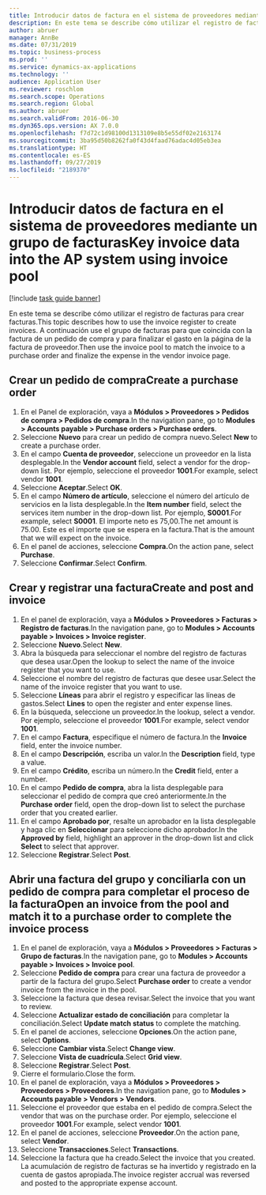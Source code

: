 ```yaml
---
title: Introducir datos de factura en el sistema de proveedores mediante un grupo de facturas
description: En este tema se describe cómo utilizar el registro de facturas para crear facturas.
author: abruer
manager: AnnBe
ms.date: 07/31/2019
ms.topic: business-process
ms.prod: ''
ms.service: dynamics-ax-applications
ms.technology: ''
audience: Application User
ms.reviewer: roschlom
ms.search.scope: Operations
ms.search.region: Global
ms.author: abruer
ms.search.validFrom: 2016-06-30
ms.dyn365.ops.version: AX 7.0.0
ms.openlocfilehash: f7d72c1d98100d1313109e8b5e55df02e2163174
ms.sourcegitcommit: 3ba95d50b8262fa0f43d4faad76adac4d05eb3ea
ms.translationtype: HT
ms.contentlocale: es-ES
ms.lasthandoff: 09/27/2019
ms.locfileid: "2189370"
---
```

# <a name="key-invoice-data-into-the-ap-system-using-invoice-pool"></a><span data-ttu-id="4a9d1-103">Introducir datos de factura en el sistema de proveedores mediante un grupo de facturas</span><span class="sxs-lookup"><span data-stu-id="4a9d1-103">Key invoice data into the AP system using invoice pool</span></span>

[!include [task guide banner](../../includes/task-guide-banner.md)]

<span data-ttu-id="4a9d1-104">En este tema se describe cómo utilizar el registro de facturas para crear facturas.</span><span class="sxs-lookup"><span data-stu-id="4a9d1-104">This topic describes how to use the invoice register to create invoices.</span></span> <span data-ttu-id="4a9d1-105">A continuación use el grupo de facturas para que coincida con la factura de un pedido de compra y para finalizar el gasto en la página de la factura de proveedor.</span><span class="sxs-lookup"><span data-stu-id="4a9d1-105">Then use the invoice pool to match the invoice to a purchase order and finalize the expense in the vendor invoice page.</span></span>


## <a name="create-a-purchase-order"></a><span data-ttu-id="4a9d1-106">Crear un pedido de compra</span><span class="sxs-lookup"><span data-stu-id="4a9d1-106">Create a purchase order</span></span>
1. <span data-ttu-id="4a9d1-107">En el Panel de exploración, vaya a **Módulos > Proveedores > Pedidos de compra > Pedidos de compra**.</span><span class="sxs-lookup"><span data-stu-id="4a9d1-107">In the navigation pane, go to **Modules > Accounts payable > Purchase orders > Purchase orders**.</span></span>
2. <span data-ttu-id="4a9d1-108">Seleccione **Nuevo** para crear un pedido de compra nuevo.</span><span class="sxs-lookup"><span data-stu-id="4a9d1-108">Select **New** to create a purchase order.</span></span>
3. <span data-ttu-id="4a9d1-109">En el campo **Cuenta de proveedor**, seleccione un proveedor en la lista desplegable.</span><span class="sxs-lookup"><span data-stu-id="4a9d1-109">In the **Vendor account** field, select a vendor for the drop-down list.</span></span> <span data-ttu-id="4a9d1-110">Por ejemplo, seleccione el proveedor **1001**.</span><span class="sxs-lookup"><span data-stu-id="4a9d1-110">For example, select vendor **1001**.</span></span>
4. <span data-ttu-id="4a9d1-111">Seleccione **Aceptar**.</span><span class="sxs-lookup"><span data-stu-id="4a9d1-111">Select **OK**.</span></span>
5. <span data-ttu-id="4a9d1-112">En el campo **Número de artículo**, seleccione el número del artículo de servicios en la lista desplegable.</span><span class="sxs-lookup"><span data-stu-id="4a9d1-112">In the **Item number** field, select the services item number in the drop-down list.</span></span> <span data-ttu-id="4a9d1-113">Por ejemplo, **S0001**.</span><span class="sxs-lookup"><span data-stu-id="4a9d1-113">For example, select **S0001**.</span></span> <span data-ttu-id="4a9d1-114">El importe neto es 75,00.</span><span class="sxs-lookup"><span data-stu-id="4a9d1-114">The net amount is 75.00.</span></span>  <span data-ttu-id="4a9d1-115">Este es el importe que se espera en la factura.</span><span class="sxs-lookup"><span data-stu-id="4a9d1-115">That is the amount that we will expect on the invoice.</span></span>  
6. <span data-ttu-id="4a9d1-116">En el panel de acciones, seleccione **Compra.**</span><span class="sxs-lookup"><span data-stu-id="4a9d1-116">On the action pane, select **Purchase**.</span></span>
7. <span data-ttu-id="4a9d1-117">Seleccione **Confirmar**.</span><span class="sxs-lookup"><span data-stu-id="4a9d1-117">Select **Confirm**.</span></span>

## <a name="create-and-post-and-invoice"></a><span data-ttu-id="4a9d1-118">Crear y registrar una factura</span><span class="sxs-lookup"><span data-stu-id="4a9d1-118">Create and post and invoice</span></span>
1. <span data-ttu-id="4a9d1-119">En el panel de exploración, vaya a **Módulos > Proveedores > Facturas > Registro de facturas**.</span><span class="sxs-lookup"><span data-stu-id="4a9d1-119">In the navigation pane, go to **Modules > Accounts payable > Invoices > Invoice register**.</span></span>
2. <span data-ttu-id="4a9d1-120">Seleccione **Nuevo**.</span><span class="sxs-lookup"><span data-stu-id="4a9d1-120">Select **New**.</span></span>
3. <span data-ttu-id="4a9d1-121">Abra la búsqueda para seleccionar el nombre del registro de facturas que desea usar.</span><span class="sxs-lookup"><span data-stu-id="4a9d1-121">Open the lookup to select the name of the invoice register that you want to use.</span></span>
4. <span data-ttu-id="4a9d1-122">Seleccione el nombre del registro de facturas que desee usar.</span><span class="sxs-lookup"><span data-stu-id="4a9d1-122">Select the name of the invoice register that you want to use.</span></span>
5. <span data-ttu-id="4a9d1-123">Seleccione **Líneas** para abrir el registro y especificar las líneas de gastos.</span><span class="sxs-lookup"><span data-stu-id="4a9d1-123">Select **Lines** to open the register and enter expense lines.</span></span>
6. <span data-ttu-id="4a9d1-124">En la búsqueda, seleccione un proveedor.</span><span class="sxs-lookup"><span data-stu-id="4a9d1-124">In the lookup, select a vendor.</span></span> <span data-ttu-id="4a9d1-125">Por ejemplo, seleccione el proveedor **1001**.</span><span class="sxs-lookup"><span data-stu-id="4a9d1-125">For example, select vendor **1001**.</span></span>
7. <span data-ttu-id="4a9d1-126">En el campo **Factura**, especifique el número de factura.</span><span class="sxs-lookup"><span data-stu-id="4a9d1-126">In the **Invoice** field, enter the invoice number.</span></span>
8. <span data-ttu-id="4a9d1-127">En el campo **Descripción**, escriba un valor.</span><span class="sxs-lookup"><span data-stu-id="4a9d1-127">In the **Description** field, type a value.</span></span>
9. <span data-ttu-id="4a9d1-128">En el campo **Crédito**, escriba un número.</span><span class="sxs-lookup"><span data-stu-id="4a9d1-128">In the **Credit** field, enter a number.</span></span>
10. <span data-ttu-id="4a9d1-129">En el campo **Pedido de compra**, abra la lista desplegable para seleccionar el pedido de compra que creó anteriormente.</span><span class="sxs-lookup"><span data-stu-id="4a9d1-129">In the **Purchase order** field, open the drop-down list to select the purchase order that you created earlier.</span></span>
11. <span data-ttu-id="4a9d1-130">En el campo **Aprobado por**, resalte un aprobador en la lista desplegable y haga clic en **Seleccionar** para seleccione dicho aprobador.</span><span class="sxs-lookup"><span data-stu-id="4a9d1-130">In the **Approved by** field, highlight an approver in the drop-down list and click **Select** to select that approver.</span></span>
12. <span data-ttu-id="4a9d1-131">Seleccione **Registrar**.</span><span class="sxs-lookup"><span data-stu-id="4a9d1-131">Select **Post**.</span></span>

## <a name="open-an-invoice-from-the-pool-and-match-it-to-a-purchase-order-to-complete-the-invoice-process"></a><span data-ttu-id="4a9d1-132">Abrir una factura del grupo y conciliarla con un pedido de compra para completar el proceso de la factura</span><span class="sxs-lookup"><span data-stu-id="4a9d1-132">Open an invoice from the pool and match it to a purchase order to complete the invoice process</span></span>
1. <span data-ttu-id="4a9d1-133">En el panel de exploración, vaya a **Módulos > Proveedores > Facturas > Grupo de facturas**.</span><span class="sxs-lookup"><span data-stu-id="4a9d1-133">In the navigation pane, go to **Modules > Accounts payable > Invoices > Invoice pool**.</span></span>
2. <span data-ttu-id="4a9d1-134">Seleccione **Pedido de compra** para crear una factura de proveedor a partir de la factura del grupo.</span><span class="sxs-lookup"><span data-stu-id="4a9d1-134">Select **Purchase order** to create a vendor invoice from the invoice in the pool.</span></span>
3. <span data-ttu-id="4a9d1-135">Seleccione la factura que desea revisar.</span><span class="sxs-lookup"><span data-stu-id="4a9d1-135">Select the invoice that you want to review.</span></span>
4. <span data-ttu-id="4a9d1-136">Seleccione **Actualizar estado de conciliación** para completar la conciliación.</span><span class="sxs-lookup"><span data-stu-id="4a9d1-136">Select **Update match status** to complete the matching.</span></span>
5. <span data-ttu-id="4a9d1-137">En el panel de acciones, seleccione **Opciones**.</span><span class="sxs-lookup"><span data-stu-id="4a9d1-137">On the action pane, select **Options**.</span></span>
6. <span data-ttu-id="4a9d1-138">Seleccione **Cambiar vista**.</span><span class="sxs-lookup"><span data-stu-id="4a9d1-138">Select **Change view**.</span></span>
7. <span data-ttu-id="4a9d1-139">Seleccione **Vista de cuadrícula**.</span><span class="sxs-lookup"><span data-stu-id="4a9d1-139">Select **Grid view**.</span></span>
8. <span data-ttu-id="4a9d1-140">Seleccione **Registrar**.</span><span class="sxs-lookup"><span data-stu-id="4a9d1-140">Select **Post**.</span></span>
9. <span data-ttu-id="4a9d1-141">Cierre el formulario.</span><span class="sxs-lookup"><span data-stu-id="4a9d1-141">Close the form.</span></span>
10. <span data-ttu-id="4a9d1-142">En el panel de exploración, vaya a **Módulos > Proveedores > Proveedores > Proveedores**.</span><span class="sxs-lookup"><span data-stu-id="4a9d1-142">In the navigation pane, go to **Modules > Accounts payable > Vendors > Vendors**.</span></span>
11. <span data-ttu-id="4a9d1-143">Seleccione el proveedor que estaba en el pedido de compra.</span><span class="sxs-lookup"><span data-stu-id="4a9d1-143">Select the vendor that was on the purchase order.</span></span> <span data-ttu-id="4a9d1-144">Por ejemplo, seleccione el proveedor **1001**.</span><span class="sxs-lookup"><span data-stu-id="4a9d1-144">For example, select vendor **1001**.</span></span>
12. <span data-ttu-id="4a9d1-145">En el panel de acciones, seleccione **Proveedor**.</span><span class="sxs-lookup"><span data-stu-id="4a9d1-145">On the action pane, select **Vendor**.</span></span>
13. <span data-ttu-id="4a9d1-146">Seleccione **Transacciones**.</span><span class="sxs-lookup"><span data-stu-id="4a9d1-146">Select **Transactions**.</span></span>
14. <span data-ttu-id="4a9d1-147">Seleccione la factura que ha creado.</span><span class="sxs-lookup"><span data-stu-id="4a9d1-147">Select the invoice that you created.</span></span> <span data-ttu-id="4a9d1-148">La acumulación de registro de facturas se ha invertido y registrado en la cuenta de gastos apropiada.</span><span class="sxs-lookup"><span data-stu-id="4a9d1-148">The invoice register accrual was reversed and posted to the appropriate expense account.</span></span>  

